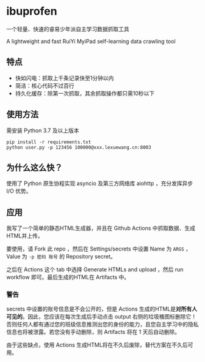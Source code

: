 # ibuprofen

一个轻量、快速的睿易少年派自主学习数据抓取工具

A lightweight and fast RuiYi MyiPad self-learning data crawling tool

## 特点

* 快如闪电：抓取上千条记录快至1分钟以内
* 简洁：核心代码不过百行
* 持久化缓存：除第一次抓取，其余抓取操作都只需10秒以下

## 使用方法

需安装 Python 3.7 及以上版本

```
pip install -r requirements.txt
python user.py -p 123456 100000@xxx.lexuewang.cn:8003
```

## 为什么这么快？

使用了 Python 原生协程实现 asyncio 及第三方网络库 aiohttp ，充分发挥异步 I/O 优势。

## 应用

我写了一个简单的静态HTML生成器，并且在 Github Actions 中抓取数据、生成HTML并上传。

要使用，请 Fork 此 repo ，然后在 Settings/secrets 中设置 Name 为 `ARGS` ，Value 为 `-p 密码 账号` 的 Repository secret。

之后在 Actions 这个 tab 中选择 Generate HTMLs and upload ，然后 run workflow 即可。最后生成的HTML在 Artifacts 中。

### 警告

secrets 中设置的账号信息是不会公开的，但是 Actions 生成的HTML是**对所有人可见的**。因此，您应该在每次生成后手动点击 output 右侧的垃圾桶图标删除它！否则任何人都有通过您的班级信息推测出您的身份的能力，且您自主学习中的隐私信息也将被泄露。若您没有手动删除，则 Artifacts 将在 1 天后自动删除。

由于这些缺点，使用 Actions 生成HTML将在不久后废除，替代方案在不久后可用。
